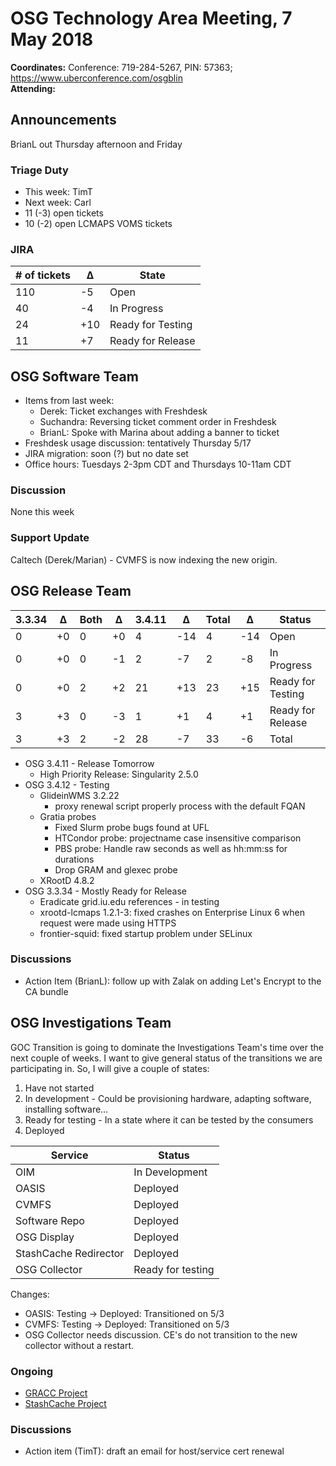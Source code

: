 # OSG Technology Area Meeting,  7 May 2018

**Coordinates:** Conference: 719-284-5267, PIN: 57363; <https://www.uberconference.com/osgblin>  
**Attending:**  


## Announcements

BrianL out Thursday afternoon and Friday  


### Triage Duty

-   This week: TimT
-   Next week: Carl
-   11 (-3) open tickets
-   10 (-2) open LCMAPS VOMS tickets


### JIRA

| # of tickets | &Delta; | State             |
|------------ |------- |----------------- |
| 110          | -5      | Open              |
| 40           | -4      | In Progress       |
| 24           | +10     | Ready for Testing |
| 11           | +7      | Ready for Release |


## OSG Software Team

-   Items from last week:  
    -   Derek: Ticket exchanges with Freshdesk
    -   Suchandra: Reversing ticket comment order in Freshdesk
    -   BrianL: Spoke with Marina about adding a banner to ticket
-   Freshdesk usage discussion: tentatively Thursday 5/17
-   JIRA migration: soon (?) but no date set
-   Office hours: Tuesdays 2-3pm CDT and Thursdays 10-11am CDT


### Discussion

None this week  


### Support Update

Caltech (Derek/Marian) - CVMFS is now indexing the new origin.  


## OSG Release Team

| 3.3.34 | &Delta; | Both | &Delta; | 3.4.11 | &Delta; | Total | &Delta; | Status            |
|------ |------- |---- |------- |------ |------- |----- |------- |----------------- |
| 0      | +0      | 0    | +0      | 4      | -14     | 4     | -14     | Open              |
| 0      | +0      | 0    | -1      | 2      | -7      | 2     | -8      | In Progress       |
| 0      | +0      | 2    | +2      | 21     | +13     | 23    | +15     | Ready for Testing |
| 3      | +3      | 0    | -3      | 1      | +1      | 4     | +1      | Ready for Release |
| 3      | +3      | 2    | -2      | 28     | -7      | 33    | -6      | Total             |

-   OSG 3.4.11 - Release Tomorrow  
    -   High Priority Release: Singularity 2.5.0
-   OSG 3.4.12 - Testing  
    -   GlideinWMS 3.2.22  
        -   proxy renewal script properly process with the default FQAN
    -   Gratia probes  
        -   Fixed Slurm probe bugs found at UFL
        -   HTCondor probe: projectname case insensitive comparison
        -   PBS probe: Handle raw seconds as well as hh:mm:ss for durations
        -   Drop GRAM and glexec probe
    -   XRootD 4.8.2
-   OSG 3.3.34 - Mostly Ready for Release  
    -   Eradicate grid.iu.edu references - in testing
    -   xrootd-lcmaps 1.2.1-3: fixed crashes on Enterprise Linux 6 when request were made using HTTPS
    -   frontier-squid: fixed startup problem under SELinux


### Discussions

-   Action Item (BrianL): follow up with Zalak on adding Let's Encrypt to the CA bundle


## OSG Investigations Team

GOC Transition is going to dominate the Investigations Team's time over the next couple of weeks.   I want to give general status of the transitions we are participating in.  So, I will give a couple of states:  

1.  Have not started
2.  In development - Could be provisioning hardware, adapting software, installing software&#x2026;
3.  Ready for testing - In a state where it can be tested by the consumers
4.  Deployed

| Service               | Status            |
|--------------------- |----------------- |
| OIM                   | In Development    |
| OASIS                 | Deployed          |
| CVMFS                 | Deployed          |
| Software Repo         | Deployed          |
| OSG Display           | Deployed          |
| StashCache Redirector | Deployed          |
| OSG Collector         | Ready for testing |

Changes:  

-   OASIS: Testing -> Deployed: Transitioned on 5/3
-   CVMFS: Testing -> Deployed: Transitioned on 5/3
-   OSG Collector needs discussion.  CE's do not transition to the new collector without a restart.


### Ongoing

-   [GRACC Project](https://jira.opensciencegrid.org/projects/GRACC/)
-   [StashCache Project](https://opensciencegrid.github.io/StashCache/)


### Discussions

-   Action item (TimT): draft an email for host/service cert renewal
